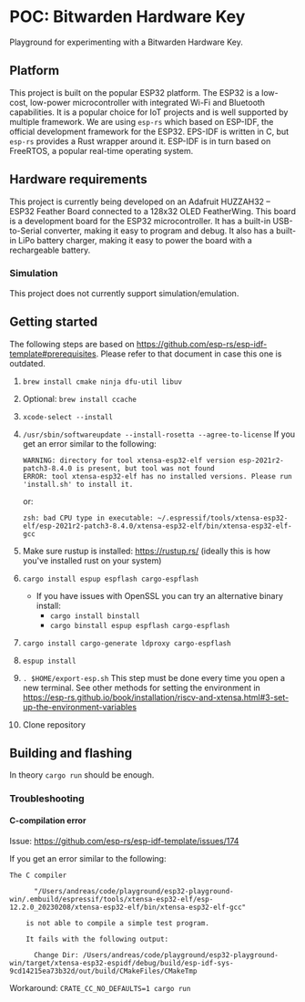 # POC: Bitwarden Hardware Key

Playground for experimenting with a Bitwarden Hardware Key.

## Platform

This project is built on the popular ESP32 platform. The ESP32 is a low-cost, low-power microcontroller with integrated Wi-Fi and Bluetooth capabilities. It is a popular choice for IoT projects and is well supported by multiple framework. We are using `esp-rs` which based on ESP-IDF, the official development framework for the ESP32. EPS-IDF is written in C, but `esp-rs` provides a Rust wrapper around it. ESP-IDF is in turn based on FreeRTOS, a popular real-time operating system.

## Hardware requirements

This project is currently being developed on an Adafruit HUZZAH32 – ESP32 Feather Board connected to a 128x32 OLED FeatherWing. This board is a development board for the ESP32 microcontroller. It has a built-in USB-to-Serial converter, making it easy to program and debug. It also has a built-in LiPo battery charger, making it easy to power the board with a rechargeable battery.

### Simulation

This project does not currently support simulation/emulation.

## Getting started

The following steps are based on https://github.com/esp-rs/esp-idf-template#prerequisites. Please refer to that document in case this one is outdated.

  1. `brew install cmake ninja dfu-util libuv`
  2. Optional: `brew install ccache`
  3. `xcode-select --install`
  4. `/usr/sbin/softwareupdate --install-rosetta --agree-to-license` 
     If you get an error similar to the following:
     ```
     WARNING: directory for tool xtensa-esp32-elf version esp-2021r2-patch3-8.4.0 is present, but tool was not found
     ERROR: tool xtensa-esp32-elf has no installed versions. Please run 'install.sh' to install it.
     ```

     or:

     ```
     zsh: bad CPU type in executable: ~/.espressif/tools/xtensa-esp32-elf/esp-2021r2-patch3-8.4.0/xtensa-esp32-elf/bin/xtensa-esp32-elf-gcc
     ```
  5. Make sure rustup is installed: https://rustup.rs/ (ideally this is how you've installed rust on your system)
  6. `cargo install espup espflash cargo-espflash`
     - If you have issues with OpenSSL you can try an alternative binary install:
       - `cargo install binstall`
       - `cargo binstall espup espflash cargo-espflash`
  6. `cargo install cargo-generate ldproxy cargo-espflash`
  7. `espup install`
  8. `. $HOME/export-esp.sh`
    This step must be done every time you open a new terminal.
        See other methods for setting the environment in https://esp-rs.github.io/book/installation/riscv-and-xtensa.html#3-set-up-the-environment-variables
  9. Clone repository

## Building and flashing

In theory `cargo run` should be enough.

### Troubleshooting

#### C-compilation error
Issue: https://github.com/esp-rs/esp-idf-template/issues/174

If you get an error similar to the following:
```
The C compiler

      "/Users/andreas/code/playground/esp32-playground-win/.embuild/espressif/tools/xtensa-esp32-elf/esp-12.2.0_20230208/xtensa-esp32-elf/bin/xtensa-esp32-elf-gcc"

    is not able to compile a simple test program.

    It fails with the following output:

      Change Dir: /Users/andreas/code/playground/esp32-playground-win/target/xtensa-esp32-espidf/debug/build/esp-idf-sys-9cd14215ea73b32d/out/build/CMakeFiles/CMakeTmp
```

Workaround: `CRATE_CC_NO_DEFAULTS=1 cargo run`